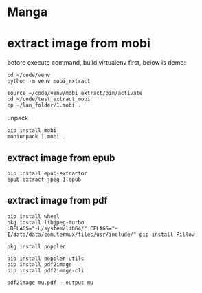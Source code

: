 # Manga

# extract image from mobi

before execute command, build virtualenv first, below is demo:

```
cd ~/code/venv
python -m venv mobi_extract

source ~/code/venv/mobi_extract/bin/activate
cd ~/code/test_extract_mobi
cp ~/lan_folder/1.mobi .
```

unpack

```
pip install mobi
mobiunpack 1.mobi .
```

## extract image from epub

```
pip install epub-extractor
epub-extract-jpeg 1.epub
```

## extract image from pdf


```
pip install wheel
pkg install libjpeg-turbo
LDFLAGS="-L/system/lib64/" CFLAGS="-I/data/data/com.termux/files/usr/include/" pip install Pillow

pkg install poppler

pip install poppler-utils
pip install pdf2image
pip install pdf2image-cli

pdf2image mu.pdf --output mu
```


